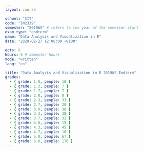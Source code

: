 ```yaml
---
layout: course

school: "CIT"
code: "IN2339"
semester: "2019WS" # refers to the year of the semester start
exam_type: "endterm"
name: "Data Analysis and Visualization in R"
date: "2020-02-27 12:00:00 +0100"

ects: 6
hours: 6 # semester hours
mode: "written"
lang: "en"

title: "Data Analysis and Visualization in R 2019WS Endterm"
grades:
  - { grade: 1.0, people: 10 }
  - { grade: 1.3, people: 7 }
  - { grade: 1.7, people: 7 }
  - { grade: 2.0, people: 8 }
  - { grade: 2.3, people: 33 }
  - { grade: 2.7, people: 20 }
  - { grade: 3.0, people: 38 }
  - { grade: 3.3, people: 38 }
  - { grade: 3.7, people: 32 }
  - { grade: 4.0, people: 15 }
  - { grade: 4.3, people: 45 }
  - { grade: 4.7, people: 10 }
  - { grade: 5.0, people: 67 }
  - { grade: 6.0, people: 176 }
---
```



